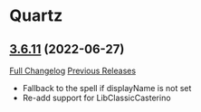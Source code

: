 # Quartz

## [3.6.11](https://github.com/Nevcairiel/Quartz/tree/3.6.11) (2022-06-27)
[Full Changelog](https://github.com/Nevcairiel/Quartz/compare/3.6.10...3.6.11) [Previous Releases](https://github.com/Nevcairiel/Quartz/releases)

- Fallback to the spell if displayName is not set  
- Re-add support for LibClassicCasterino  

